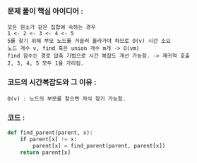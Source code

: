 ### 문제 풀이 핵심 아이디어 :
    모든 원소가 같은 집합에 속하는 경우
    1 <- 2 <- 3 <- 4 <- 5
    5를 찾기 위해 부모 노드를 거슬러 올라가야 하므로 O(v) 시간 소요
    노드 개수 v, find 혹은 union 개수 m개 -> O(vm)
    find 함수는 경로 압축 기법으로 시간 복잡도 개선 가능함. -> 재귀적 호출
    2, 3, 4, 5 모두 1을 가리킴.

### 코드의 시간복잡도와 그 이유 :
    O(v) : 노드의 부모를 찾으면 자식 찾기 가능함.

### 코드 :
```python
def find_parent(parent, x):
    if parent[x] != x:
        parent[x] = find_parent(parent, parent[x])
    return parent[x]
```